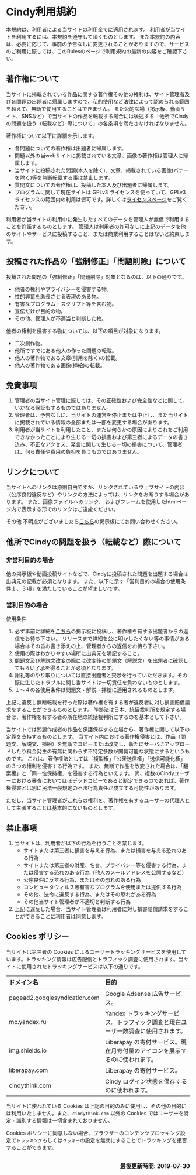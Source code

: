 # Cindy利用規約
本規約は、利用者による当サイトの利用全てに適用されます。
利用者が当サイトを利用するには、本規約を遵守して頂くものとします。
また本規約の内容は、必要に応じて、事前の予告なしに変更されることがありますので、サービスのご利用に際しては、このRulesのページで利用規約の最新の内容をご確認下さい。

## 著作権について
当サイトに掲載されている作品に関する著作権その他の権利は、サイト管理者及び各問題の出題者に帰属しますので、私的使用など法律によって認められる範囲を超えて、無断で使用することはできません。
また公的な場（掲示板、動画サイト、SNSなど）で当サイトの作品を転載する場合には後述する「他所でCindyの問題を扱う（転載など）際について」の各条項を満たさなければなりません。

著作権について以下に詳細を示します。
- 各問題についての著作権は出題者に帰属します。
- 問題以外の当webサイトに掲載されている文章、画像の著作権は管理人に帰属します。
- 当サイトに投稿された問題(本人を除く)、文章、掲載されている画像(バナーを除く)等を無断転載する事は禁止します。
- 質問文についての著作権は、投稿した本人及び出題者に帰属します。
- プログラムに関して現在サイトは GPLv3 ライセンスを使っていて、GPLv3 ライセンスの範囲内の利用は皆可です。詳しくは[ライセンスページ](https://github.com/heyrict/cindy-next/blob/master/LICENSE)をご覧ください。

利用者が当サイトの利用中に発生したすべてのデータを管理人が無償で利用することを許諾するものとします。
管理人は利用者の許可なしに上記のデータを他のサイトやサービスに投稿すること、または商業利用することはないと約束します。

## 投稿された作品の「強制修正」「問題削除」について
投稿された問題の「強制修正」「問題削除」対象となるのは、以下の通りです。

- 他者の権利やプライバシーを侵害する物。
- 性的興奮を助長させる表現のある物。
- 有害なプログラム・スクリプト等を含む物。
- 宣伝だけが目的の物。
- その他、管理人が不適当と判断した物。

他者の権利を侵害する物については、以下の項目が対象になります。

- 二次創作物。
- 他所ですでにある他人の作った問題の転載。
- 他人の著作物である文章(引用を除く)の転載。
- 他人の著作物である画像(挿絵)の転載。

## 免責事項
1. 管理者の当サイト管理に際しては、その正確性および完全性などに関して、いかなる保証もするものではありません。
2. 管理者は、予告なしに、当サイトの運営を停止または中止し、また当サイトに掲載されている情報の全部または一部を変更する場合があります。
3. 利用者が当サイトを利用したこと、または何らかの原因によりこれをご利用できなかったことにより生じる一切の損害および第三者によるデータの書き込み、不正なアクセス、発言に関して生じる一切の損害について、管理者は、何ら責任や費用の負担を負うものではありません。

## リンクについて
当サイトへのリンクは原則自由ですが、リンクされているウェブサイトの内容（公序良俗違反など）やリンクの方法によっては、リンクをお断りする場合があります。
また、画像ファイルへのリンク、 およびフレームを使用したhtmlページ内で表示する形でのリンクはご遠慮ください。

その他 不明点がございましたら[こちら](https://wiki3.jp/cindy-lat/page/5)の掲示板にてお問い合わせください。

## 他所でCindyの問題を扱う（転載など）際について
### 非営利目的の場合
他の掲示板や動画投稿サイトなどで、Cindyに投稿された問題を出題する場合は出典元の記載が必須となります。
また、以下に示す「営利目的の場合の使用条件１、３項」を満たしていることが望ましいです。

### 営利目的の場合
使用条件
1. 必ず事前に詳細を[こちら](https://wiki3.jp/cindy-lat/page/5)の掲示板に投稿し、著作権を有する出題者からの返信をお待ち下さい。 リリースまで詳細を公に明かしたくない等の事情がある場合はその旨お書き添えの上、管理者からの返信をお待ち下さい。
2. 使用の際はわかりやすい場所に出典元を明記すること。
3. 問題文及び解説文改変の際には改変後の問題文（解説文）を出題者に確認してもらい了承を得ることが必須となります。
4. 謝礼等のやり取りについては直接出題者と交渉を行っていただきます。その際に生じたトラブルに関し当サイトは一切責任を負わないものとします。
5. １〜４の各使用条件は問題文・解説・挿絵に適用されるものとします。

上記に違反し無断転載を行った際は著作権を有する者が違反者に対し損害賠償請求をすることができるものとします。
準拠法は日本、統括裁判所を規定する場合は、著作権を有する者の所在地の統括裁判所にするのを基本として下さい。

当サイトでは問題作成者の作品を保護保存する立場から、著作権に関して以下の定義を支持するものとします。
当サイト内における著作権侵害とは、作品（問題文、解説文、挿絵）を無断でコピーまたは改変し、新たにサーバにアップロードしたり料金発生の有無に関わらず不特定多数が閲覧可能な状態にするというものです。
これは、著作権法としては「複製権」「公衆送信権」「送信可能化権」の３つの権利を侵害する行為です。
また、無断で作品を改変された場合は、「翻案権」と「同一性保持権」を侵害する行為といえます。
尚、複数のCindyユーザーにおける審査においてほぼデッドコピーであると断定できるのであれば、著作権侵害とは別に民法一般規定の不法行為責任が成立する可能性があります。

ただし、当サイト管理者がこれらの権利を、著作権を有するユーザーの代理人として主張することは基本的にないものとします。

## 禁止事項
1. 当サイトは、利用者が以下の行為を行うことを禁じます。
    - サイトまたは第三者に損害を与える行為、または損害を与える恐れのある行為
    - サイトまたは第三者の財産、名誉、プライバシー等を侵害する行為、または侵害する恐れのある行為（他人のメールアドレスを公開するなど）
    - 公序良俗に反する行為、またはその恐れのある行為
    - コンピュータウィルス等有害なプログラムを使用または提供する行為
    - その他、法令に違反する行為、またはその恐れがある行為
    - その他当サイト管理者が不適切と判断する行為
2. 上記に違反した場合、当サイト管理者は利用者に対し損害賠償請求をすることができることに利用者は同意します。

## Cookies ポリシー
当サイトは第三者の Cookies によるユーザートラッキングサービスを使用しています。トラッキング情報は広告配信とトラフィック調査に使用されます。当サイトに使用されたトラッキングサービスは以下の通りです。

| ドメイン名     | 目的                                                                              |
|:---------------|:----------------------------------------------------------------------------------|
| pagead2.googlesyndication.com | Google Adsense 広告サービス。 |
| mc.yandex.ru   | Yandex トラッキングサービス。トラフィック調査と現在ユーザー数調査に使用されます。 |
| img.shields.io | Liberapay の寄付サービス。現在月寄付量のアイコンを展示するのに使われます。        |
| liberapay.com  | Liberapay の寄付サービス。                                                        |
| cindythink.com | Cindy ログイン状態を保存するのに使われます。                                      |

当サイトに使われている Cookies は上記の目的のみに使用し、その他の目的には利用いたしません。また、`cindythink.com` 以外の Cookies ではユーザーを特定・識別する情報は一切含まれておりません。

Cookies ポリシーに同意しない場合、ブラウザーのコンテンツブロッキング設定で`トラッキング`もしくは`クッキー`の設定を無効にすることでトラッキングを拒否することができます。



<div style="float: right; font-size: 1.1em;">

**最後更新時間: 2019-07-30**

</div>
